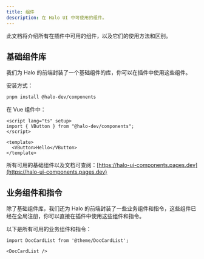 ```yaml
---
title: 组件
description: 在 Halo UI 中可使用的组件。
---
```


此文档将介绍所有在插件中可用的组件，以及它们的使用方法和区别。

## 基础组件库

我们为 Halo 的前端封装了一个基础组件的库，你可以在插件中使用这些组件。

安装方式：

```bash
pnpm install @halo-dev/components
```

在 Vue 组件中：

```vue
<script lang="ts" setup>
import { VButton } from "@halo-dev/components";
</script>

<template>
  <VButton>Hello</VButton>
</template>
```

所有可用的基础组件以及文档可查阅：[https://halo-ui-components.pages.dev](https://halo-ui-components.pages.dev)

## 业务组件和指令

除了基础组件库，我们还为 Halo 的前端封装了一些业务组件和指令，这些组件已经在全局注册，你可以直接在插件中使用这些组件和指令。

以下是所有可用的业务组件和指令：

```mdx-code-block
import DocCardList from '@theme/DocCardList';

<DocCardList />
```
